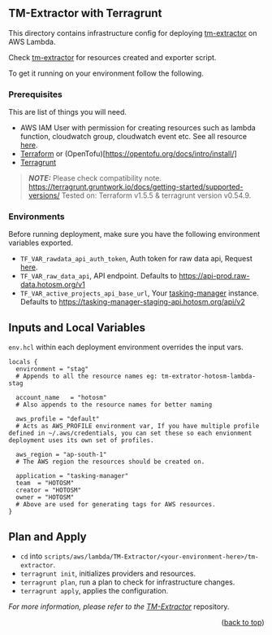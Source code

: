 <!-- GETTING STARTED -->
## TM-Extractor with Terragrunt

This directory contains infrastructure config for deploying [tm-extractor](https://github.com/hotosm/TM-Extractor) on AWS Lambda.

Check [tm-extractor](https://github.com/hotosm/TM-Extractor) for resources created and exporter script.

To get it running on your environment follow the following.

### Prerequisites

This are list of things you will need. 
* AWS IAM User with permission for creating resources such as lambda function, cloudwatch group, cloudwatch event etc. 
See all resource [here](https://github.com/hotosm/TM-Extractor/blob/ec37c1318325c534b4ac47f057263050e6e92f03/main.tf).
* [Terraform](https://developer.hashicorp.com/terraform/tutorials/aws-get-started/install-cli) or (OpenTofu)[https://opentofu.org/docs/intro/install/]
* [Terragrunt](https://terragrunt.gruntwork.io/docs/getting-started/install/#install-terragrunt)
> **_NOTE:_**  Please check compatibility note. https://terragrunt.gruntwork.io/docs/getting-started/supported-versions/
Tested on: Terraform v1.5.5 & terragrunt version v0.54.9.

### Environments

Before running deployment, make sure you have the following environment variables exported.
- `TF_VAR_rawdata_api_auth_token`, Auth token for raw data api, Request [here](https://github.com/hotosm/raw-data-api/).
- `TF_VAR_raw_data_api`, API endpoint. Defaults to https://api-prod.raw-data.hotosm.org/v1
- `TF_VAR_active_projects_api_base_url`, Your [tasking-manager](https://github.com/hotosm/tasking-manager) instance. 
Defaults to https://tasking-manager-staging-api.hotosm.org/api/v2

## Inputs and Local Variables
`env.hcl` within each deployment environment overrides the input vars. 
```
locals {
  environment = "stag" 
  # Appends to all the resource names eg: tm-extrator-hotosm-lambda-stag

  account_name   = "hotosm"
  # Also appends to the resource names for better naming

  aws_profile = "default"
  # Acts as AWS_PROFILE environment var, If you have multiple profile defined in ~/.aws/credentials, you can set these so each envionment deployment uses its own set of profiles.
  
  aws_region = "ap-south-1"
  # The AWS region the resources should be created on.

  application = "tasking-manager"
  team  = "HOTOSM"
  creator = "HOTOSM"
  owner = "HOTOSM"
  # Above are used for generating tags for AWS resources.
}
```

## Plan and Apply
- `cd` into `scripts/aws/lambda/TM-Extractor/<your-environment-here>/tm-extractor`.
- `terragrunt init`, initializes providers and resources.
- `terragrunt plan`, run a plan to check for infrastructure changes.
- `terragrunt apply`, applies the configuration.


_For more information, please refer to the [TM-Extractor](https://github.com/hotosm/TM-Extractor)_ repository.

<p align="right">(<a href="#readme-top">back to top</a>)</p>